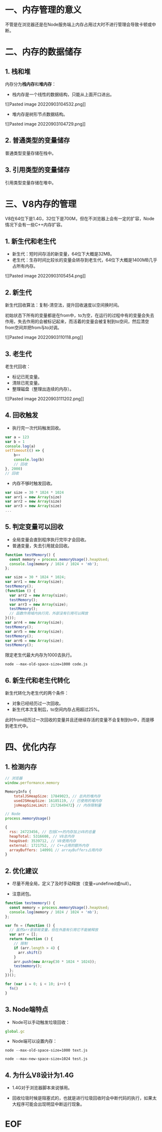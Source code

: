 # 一、内存管理的意义

不管是在浏览器还是在Node服务端上内存占用过大时不进行管理会导致卡顿或中断。


# 二、内存的数据储存

## 1. 栈和堆

内存分为**栈内存**和**堆内存**：

- 栈内存是一个线性的数据结构，只能从上面开口进出。

![[Pasted image 20220903104532.png]]

- 堆内存是树形节点数据结构。

![[Pasted image 20220903104729.png]]

## 2. 普通类型的变量储存

普通类型变量存储在栈中。

## 3. 引用类型的变量储存

引用类型变量存储在堆中。


# 三、V8内存的管理

V8在64位下是1.4G，32位下是700M，但在不浏览器上会有一定的扩容，Node情况下会有一些C++内存扩容。

## 1. 新生代和老生代

- 新生代：短时间存活的新变量，64位下大概是32MB。
- 老生代：生存时间比较长的变量会转存到老生代，64位下大概是1400MB几乎占所有内存。

![[Pasted image 20220903105454.png]]

## 2. 新生代

新生代回收算法：复制-清空法，提升回收速度以空间换时间。

初始状态下所有的变量都是在from中，to为空，在运行的过程中有的变量会失去作用，失去作用的会被标记起来，而活着的变量会被复制到to空间，然后清空from空间并把from与to对调。

![[Pasted image 20220903110118.png]]

## 3. 老生代

老生代回收：
- 标记已死变量。
- 清除已死变量。
- 整理磁盘（整理出连续的内存）。

![[Pasted image 20220903111202.png]]

## 4. 回收触发

- 执行完一次代码触发回收。

```javascript
var a = 123
var b = 1
console.log(a)
setTimeout(() => {
	b++
	console.log(b)
	// 回收
}, 2000)
// 回收
```

- 内存不够时触发回收。

```javascript
var size = 30 * 1024 * 1024
var arr1 = new Array(size)
var arr2 = new Array(size)
var arr3 = new Array(size)
...
```

## 5. 判定变量可以回收

- 全局变量会直到程序执行完毕才会回收。
- 普通变量，失去引用就会回收。

```javascript
function testMemory() {
  const memory = process.memoryUsage().heapUsed;
  console.log(memory / 1024 / 1024 + 'mb');
};

var size = 30 * 1024 * 1024;
var arr1 = new Array(size);
testMemory();
(function () {
  var arr2 = new Array(size);
  testMemory();
  var arr3 = new Array(size);
  testMemory();
  // 函数作用域内执行完，外部没有引用可以释放
}());
var arr4 = new Array(size);
testMemory();
var arr5 = new Array(size);
testMemory();
var arr6 = new Array(size);
testMemory();
```

限定老生代最大内存为1000去执行。

```shell
node --max-old-space-size=1000 code.js
```

## 6. 新生代和老生代转化

新生代转化为老生代的两个条件：

- 对象已经经历过一次回收。
- 新生代本次复制后，to空间内存占用超过25%。

此时from经历过一次回收的变量并且还继续存活的变量不会复制到to中，而是移到老生代中。


# 四、优化内存

## 1. 检测内存

```javascript
// 浏览器
window.performance.memory

MemoryInfo {
	totalJSHeapSize: 17849023, // 总共的堆内存
	usedJSHeapSize: 16185119, // 已使用的堆内存
	jsHeapSizeLimit: 2172649472} // 内存限制量
```

```javascript
// Node
process.memoryUsage()

{
  rss: 24723456, // 包括C++的内存加上V8的总量
  heapTotal: 5316608, // V8总内存
  heapUsed: 3539712, // V8使用内存
  external: 1721752, // C++占用的额外内存
  arrayBuffers: 140991 // arrayBuffers占用内存
}
```

## 2. 优化建议

- 尽量不用全局，定义了及时手动释放（变量=undefined或null）。

- 注意闭包。

```javascript
function testmemory() {
  const memory = process.memoryUsage().heapUsed;
  console.log(memory / 1024 / 1024 + 'mb');
};

var fn = (function () {
  // 虽然arr是部局变量，但在外面有引用它不能被释放
  var arr = [];
  return function () {
	// 限制
	if (arr.length > 4) {
	  arr.shift()
	}
    arr.push(new Array(30 * 1024 * 1024));
    testmemory();
  };
})();

for (var i = 0; i < 10; i++) {
  fn()
}
```

## 3. Node端特点

- Node可以手动触发垃圾回收：

```javascript
global.gc
```

- Node端可以设置内存：

```shell
node --max-old-space-size=1000 text.js

node --max-new-space-size=1024 test.js
```

## 4. 为什么V8设计为1.4G

- 1.4G对于浏览器脚本来说够用。

- 回收垃圾时候是阻塞式的，也就是进行垃圾回收时会中断代码的执行，如果太大程序可能会出现明显中断运行现象。



# EOF

